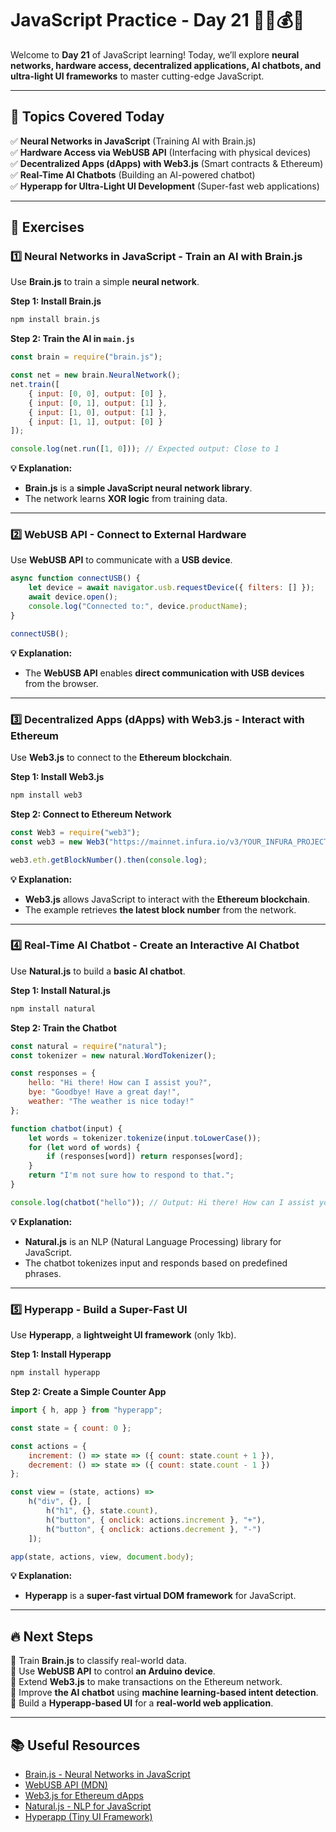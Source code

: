 # **JavaScript Practice - Day 21 🧠🔌💰🤖**  

Welcome to **Day 21** of JavaScript learning! Today, we’ll explore **neural networks, hardware access, decentralized applications, AI chatbots, and ultra-light UI frameworks** to master cutting-edge JavaScript.  

---

## **📌 Topics Covered Today**  
✅ **Neural Networks in JavaScript** (Training AI with Brain.js)  
✅ **Hardware Access via WebUSB API** (Interfacing with physical devices)  
✅ **Decentralized Apps (dApps) with Web3.js** (Smart contracts & Ethereum)  
✅ **Real-Time AI Chatbots** (Building an AI-powered chatbot)  
✅ **Hyperapp for Ultra-Light UI Development** (Super-fast web applications)  

---

## **📝 Exercises**  

### **1️⃣ Neural Networks in JavaScript - Train an AI with Brain.js**  
Use **Brain.js** to train a simple **neural network**.  

**Step 1: Install Brain.js**  
```sh
npm install brain.js
```

**Step 2: Train the AI in `main.js`**  
```javascript
const brain = require("brain.js");

const net = new brain.NeuralNetwork();
net.train([
    { input: [0, 0], output: [0] },
    { input: [0, 1], output: [1] },
    { input: [1, 0], output: [1] },
    { input: [1, 1], output: [0] }
]);

console.log(net.run([1, 0])); // Expected output: Close to 1
```

**💡 Explanation:**  
- **Brain.js** is a **simple JavaScript neural network library**.  
- The network learns **XOR logic** from training data.  

---

### **2️⃣ WebUSB API - Connect to External Hardware**  
Use **WebUSB API** to communicate with a **USB device**.  

```javascript
async function connectUSB() {
    let device = await navigator.usb.requestDevice({ filters: [] });
    await device.open();
    console.log("Connected to:", device.productName);
}

connectUSB();
```

**💡 Explanation:**  
- The **WebUSB API** enables **direct communication with USB devices** from the browser.  

---

### **3️⃣ Decentralized Apps (dApps) with Web3.js - Interact with Ethereum**  
Use **Web3.js** to connect to the **Ethereum blockchain**.  

**Step 1: Install Web3.js**  
```sh
npm install web3
```

**Step 2: Connect to Ethereum Network**  
```javascript
const Web3 = require("web3");
const web3 = new Web3("https://mainnet.infura.io/v3/YOUR_INFURA_PROJECT_ID");

web3.eth.getBlockNumber().then(console.log);
```

**💡 Explanation:**  
- **Web3.js** allows JavaScript to interact with the **Ethereum blockchain**.  
- The example retrieves **the latest block number** from the network.  

---

### **4️⃣ Real-Time AI Chatbot - Create an Interactive AI Chatbot**  
Use **Natural.js** to build a **basic AI chatbot**.  

**Step 1: Install Natural.js**  
```sh
npm install natural
```

**Step 2: Train the Chatbot**  
```javascript
const natural = require("natural");
const tokenizer = new natural.WordTokenizer();

const responses = {
    hello: "Hi there! How can I assist you?",
    bye: "Goodbye! Have a great day!",
    weather: "The weather is nice today!"
};

function chatbot(input) {
    let words = tokenizer.tokenize(input.toLowerCase());
    for (let word of words) {
        if (responses[word]) return responses[word];
    }
    return "I'm not sure how to respond to that.";
}

console.log(chatbot("hello")); // Output: Hi there! How can I assist you?
```

**💡 Explanation:**  
- **Natural.js** is an NLP (Natural Language Processing) library for JavaScript.  
- The chatbot tokenizes input and responds based on predefined phrases.  

---

### **5️⃣ Hyperapp - Build a Super-Fast UI**  
Use **Hyperapp**, a **lightweight UI framework** (only 1kb).  

**Step 1: Install Hyperapp**  
```sh
npm install hyperapp
```

**Step 2: Create a Simple Counter App**  
```javascript
import { h, app } from "hyperapp";

const state = { count: 0 };

const actions = {
    increment: () => state => ({ count: state.count + 1 }),
    decrement: () => state => ({ count: state.count - 1 })
};

const view = (state, actions) =>
    h("div", {}, [
        h("h1", {}, state.count),
        h("button", { onclick: actions.increment }, "+"),
        h("button", { onclick: actions.decrement }, "-")
    ]);

app(state, actions, view, document.body);
```

**💡 Explanation:**  
- **Hyperapp** is a **super-fast virtual DOM framework** for JavaScript.  

---

## **🔥 Next Steps**  
📌 Train **Brain.js** to classify real-world data.  
📌 Use **WebUSB API** to control **an Arduino device**.  
📌 Extend **Web3.js** to make transactions on the Ethereum network.  
📌 Improve **the AI chatbot** using **machine learning-based intent detection**.  
📌 Build a **Hyperapp-based UI** for a **real-world web application**.  

---

## **📚 Useful Resources**  
- [Brain.js - Neural Networks in JavaScript](https://brain.js.org/)  
- [WebUSB API (MDN)](https://developer.mozilla.org/en-US/docs/Web/API/WebUSB_API)  
- [Web3.js for Ethereum dApps](https://web3js.readthedocs.io/)  
- [Natural.js - NLP for JavaScript](https://github.com/NaturalNode/natural)  
- [Hyperapp (Tiny UI Framework)](https://hyperapp.dev/)  
